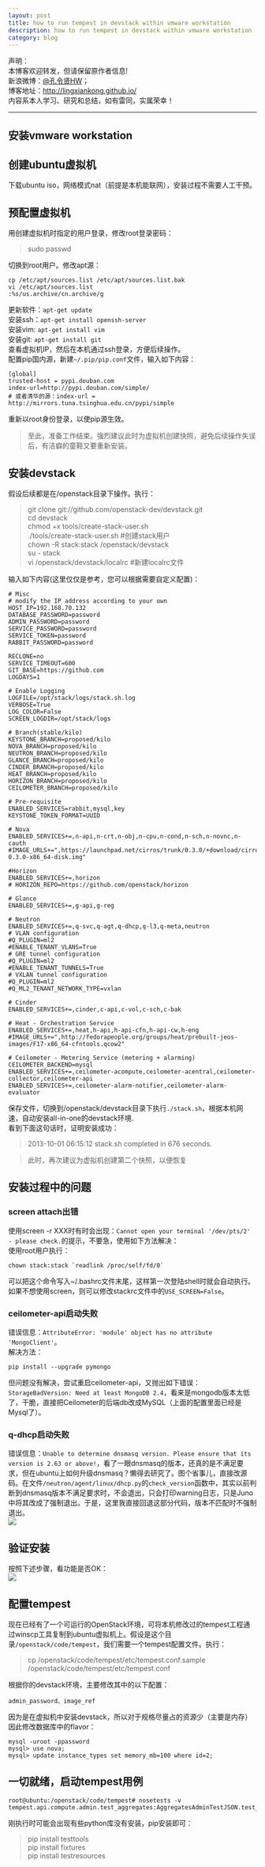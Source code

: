 ```yaml
---
layout: post
title: how to run tempest in devstack within vmware workstation
description: how to run tempest in devstack within vmware workstation
category: blog
---
```


声明：  
本博客欢迎转发，但请保留原作者信息!  
新浪微博：[@孔令贤HW](http://weibo.com/lingxiankong)；   
博客地址：<http://lingxiankong.github.io/>  
内容系本人学习、研究和总结，如有雷同，实属荣幸！

----------------------

## 安装vmware workstation

## 创建ubuntu虚拟机
下载ubuntu iso，网络模式nat（前提是本机能联网），安装过程不需要人工干预。

## 预配置虚拟机
用创建虚拟机时指定的用户登录，修改root登录密码：

> sudo passwd

切换到root用户。修改apt源：

	cp /etc/apt/sources.list /etc/apt/sources.list.bak
	vi /etc/apt/sources.list 
	:%s/us.archive/cn.archive/g

更新软件：`apt-get update`  
安装ssh：`apt-get install openssh-server`  
安装vim: `apt-get install vim`  
安装git: `apt-get install git`  
查看虚拟机IP，然后在本机通过ssh登录，方便后续操作。  
配置pip国内源，新建`~/.pip/pip.conf`文件，输入如下内容：

    [global]  
    trusted-host = pypi.douban.com
    index-url=http://pypi.douban.com/simple/  
    # 或者清华的源：index-url = http://mirrors.tuna.tsinghua.edu.cn/pypi/simple

重新以root身份登录，以使pip源生效。

>至此，准备工作结束。强烈建议此时为虚拟机创建快照，避免后续操作失误后，有洁癖的童鞋又要重新安装。

## 安装devstack
假设后续都是在/openstack目录下操作。执行：

>git clone git://github.com/openstack-dev/devstack.git   
cd devstack  
chmod +x tools/create-stack-user.sh  
./tools/create-stack-user.sh #创建stack用户  
chown -R stack:stack /openstack/devstack  
su - stack  
vi /openstack/devstack/localrc #新建localrc文件

输入如下内容(这里仅仅是参考，您可以根据需要自定义配置)：

    # Misc
    # modify the IP address according to your own
    HOST_IP=192.168.70.132
    DATABASE_PASSWORD=password
    ADMIN_PASSWORD=password
    SERVICE_PASSWORD=password
    SERVICE_TOKEN=password
    RABBIT_PASSWORD=password

    RECLONE=no
    SERVICE_TIMEOUT=600
    GIT_BASE=https://github.com
    LOGDAYS=1

    # Enable Logging
    LOGFILE=/opt/stack/logs/stack.sh.log
    VERBOSE=True
    LOG_COLOR=False
    SCREEN_LOGDIR=/opt/stack/logs
    
    # Branch(stable/kilo)
	KEYSTONE_BRANCH=proposed/kilo
	NOVA_BRANCH=proposed/kilo
	NEUTRON_BRANCH=proposed/kilo
	GLANCE_BRANCH=proposed/kilo
	CINDER_BRANCH=proposed/kilo
	HEAT_BRANCH=proposed/kilo
	HORIZON_BRANCH=proposed/kilo
	CEILOMETER_BRANCH=proposed/kilo

    # Pre-requisite
    ENABLED_SERVICES=rabbit,mysql,key
    KEYSTONE_TOKEN_FORMAT=UUID

    # Nova
    ENABLED_SERVICES+=,n-api,n-crt,n-obj,n-cpu,n-cond,n-sch,n-novnc,n-cauth
    #IMAGE_URLS+=",https://launchpad.net/cirros/trunk/0.3.0/+download/cirros-0.3.0-x86_64-disk.img"

    #Horizon
    ENABLED_SERVICES+=,horizon
    # HORIZON_REPO=https://github.com/openstack/horizon

    # Glance
    ENABLED_SERVICES+=,g-api,g-reg

    # Neutron
    ENABLED_SERVICES+=,q-svc,q-agt,q-dhcp,q-l3,q-meta,neutron
    # VLAN configuration
    #Q_PLUGIN=ml2
    #ENABLE_TENANT_VLANS=True
    # GRE tunnel configuration
    #Q_PLUGIN=ml2
    #ENABLE_TENANT_TUNNELS=True
    # VXLAN tunnel configuration
    #Q_PLUGIN=ml2
    #Q_ML2_TENANT_NETWORK_TYPE=vxlan 

    # Cinder
    ENABLED_SERVICES+=,cinder,c-api,c-vol,c-sch,c-bak

    # Heat - Orchestration Service
    ENABLED_SERVICES+=,heat,h-api,h-api-cfn,h-api-cw,h-eng
    #IMAGE_URLS+=",http://fedorapeople.org/groups/heat/prebuilt-jeos-images/F17-x86_64-cfntools.qcow2"

    # Ceilometer - Metering Service (metering + alarming)
    CEILOMETER_BACKEND=mysql
    ENABLED_SERVICES+=,ceilometer-acompute,ceilometer-acentral,ceilometer-collector,ceilometer-api
    ENABLED_SERVICES+=,ceilometer-alarm-notifier,ceilometer-alarm-evaluator

保存文件，切换到/openstack/devstack目录下执行`./stack.sh`，根据本机网速，自动安装all-in-one的devstack环境.  
看到下面这句话时，证明安装成功：  
>2013-10-01 06:15:12 stack.sh completed in 676 seconds.  

> 此时，再次建议为虚拟机创建第二个快照，以便恢复

## 安装过程中的问题
### screen attach出错
使用screen -r XXX时有时会出现：`Cannot open your terminal '/dev/pts/2' - please check.`的提示，不要急，使用如下方法解决：  
使用root用户执行：

    chown stack:stack `readlink /proc/self/fd/0`
    
可以把这个命令写入~/.bashrc文件末尾，这样第一次登陆shell时就会自动执行。  
如果不想使用screen，则可以修改stackrc文件中的`USE_SCREEN=False`。  

### ceilometer-api启动失败
错误信息：`AttributeError: 'module' object has no attribute 'MongoClient'`。  
解决方法：

    pip install --upgrade pymongo

但问题没有解决，尝试重启ceilometer-api，又抛出如下错误：`StorageBadVersion: Need at least MongoDB 2.4`，看来是mongodb版本太低了，干脆，直接把Ceilometer的后端db改成MySQL（上面的配置里面已经是Mysql了）。

### q-dhcp启动失败
错误信息：`Unable to determine dnsmasq version. Please ensure that its version is 2.63 or above!`，看了一眼dnsmasq的版本，还真的是不满足要求，但在ubuntu上如何升级dnsmasq？懒得去研究了。图个省事儿，直接改源码。在文件`/neutron/agent/linux/dhcp.py`的`check_version`函数中，其实以前判断到dnsmasq版本不满足要求时，不会退出，只会打印warning日志，只是Juno中将其改成了强制退出。于是，这里我直接回退这部分代码，版本不匹配时不强制退出。  
![](/images/2014-05-10-vmware-workstation-devstack/2.png) 

## 验证安装
按照下述步骤，看功能是否OK：  
![](/images/2014-05-10-vmware-workstation-devstack/1.png)  

## 配置tempest
现在已经有了一个可运行的OpenStack环境，可将本机修改过的tempest工程通过winscp工具复制到ubuntu虚拟机上。假设是这个目录`/openstack/code/tempest`，我们需要一个tempest配置文件。执行：  
>cp /openstack/code/tempest/etc/tempest.conf.sample /openstack/code/tempest/etc/tempest.conf  

根据你的devstack环境，主要修改其中的以下配置：  

	admin_password、image_ref

因为是在虚拟机中安装devstack，所以对于规格尽量占的资源少（主要是内存）因此修改数据库中的flavor：  

	mysql -uroot -ppassword
	mysql> use nova;
	mysql> update instance_types set memory_mb=100 where id=2;

## 一切就绪，启动tempest用例

	root@ubuntu:/openstack/code/tempest# nosetests -v tempest.api.compute.admin.test_aggregates:AggregatesAdminTestJSON.test_aggregate_create_invalid_aggregate_name

刚执行时可能会出现有些python库没有安装，pip安装即可：  
>pip install testtools  
pip install fixtures  
pip install testresources  



